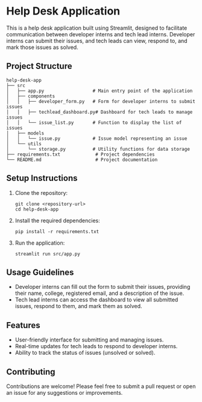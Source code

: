 # Help Desk Application

This is a help desk application built using Streamlit, designed to facilitate communication between developer interns and tech lead interns. Developer interns can submit their issues, and tech leads can view, respond to, and mark those issues as solved.

## Project Structure

```
help-desk-app
├── src
│   ├── app.py                  # Main entry point of the application
│   ├── components
│   │   ├── developer_form.py   # Form for developer interns to submit issues
│   │   ├── techlead_dashboard.py# Dashboard for tech leads to manage issues
│   │   └── issue_list.py       # Function to display the list of issues
│   ├── models
│   │   └── issue.py            # Issue model representing an issue
│   └── utils
│       └── storage.py          # Utility functions for data storage
├── requirements.txt             # Project dependencies
└── README.md                    # Project documentation
```

## Setup Instructions

1. Clone the repository:
   ```
   git clone <repository-url>
   cd help-desk-app
   ```

2. Install the required dependencies:
   ```
   pip install -r requirements.txt
   ```

3. Run the application:
   ```
   streamlit run src/app.py
   ```

## Usage Guidelines

- Developer interns can fill out the form to submit their issues, providing their name, college, registered email, and a description of the issue.
- Tech lead interns can access the dashboard to view all submitted issues, respond to them, and mark them as solved.

## Features

- User-friendly interface for submitting and managing issues.
- Real-time updates for tech leads to respond to developer interns.
- Ability to track the status of issues (unsolved or solved).

## Contributing

Contributions are welcome! Please feel free to submit a pull request or open an issue for any suggestions or improvements.